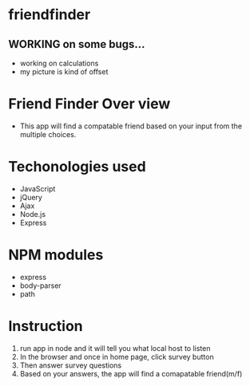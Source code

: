# friendfinder
## WORKING on some bugs...
  * working on calculations
  * my picture is kind of offset
  
  # Friend Finder Over view
  * This app will find a compatable friend based on your input from the multiple choices.
  
  # Techonologies used
  * JavaScript
  * jQuery
  * Ajax
  * Node.js
  * Express
  
  # NPM modules
  * express
  * body-parser
  * path
  
  # Instruction
  1. run app in node and it will tell you what local host to listen
  2. In the browser and once in home page, click survey button
  3. Then answer survey questions
  4. Based on your answers, the app will find a comapatable friend(m/f)
